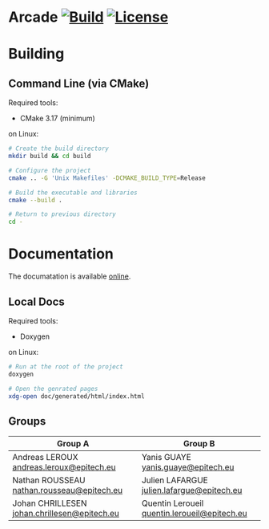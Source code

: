 Arcade
[![Build](https://img.shields.io/github/workflow/status/MisterPeModder/Arcade/CI)](https://github.com/MisterPeModder/Arcade/actions/workflows/ci.yml)
[![License](https://img.shields.io/github/license/MisterPeModder/Arcade)](https://github.com/MisterPeModder/Arcade)
====

# Building

## Command Line (via CMake)

Required tools:
- CMake 3.17 (minimum)

on Linux:
```sh
# Create the build directory
mkdir build && cd build 

# Configure the project
cmake .. -G 'Unix Makefiles' -DCMAKE_BUILD_TYPE=Release

# Build the executable and libraries
cmake --build .

# Return to previous directory
cd -
```

# Documentation

The documatation is available [online](https://misterpemodder.github.io/Arcade/).

## Local Docs

Required tools:
- Doxygen

on Linux:
```sh
# Run at the root of the project
doxygen

# Open the genrated pages
xdg-open doc/generated/html/index.html
```

## Groups

| Group A                                        | Group B                                        |
|------------------------------------------------|------------------------------------------------|
| Andreas LEROUX <andreas.leroux@epitech.eu>     | Yanis GUAYE <yanis.guaye@epitech.eu>           |
| Nathan ROUSSEAU <nathan.rousseau@epitech.eu>   | Julien LAFARGUE <julien.lafargue@epitech.eu>   |
| Johan CHRILLESEN <johan.chrillesen@epitech.eu> | Quentin Leroueil <quentin.leroueil@epitech.eu> |
